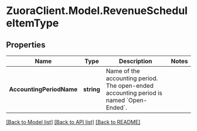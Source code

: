 # ZuoraClient.Model.RevenueScheduleItemType

## Properties

Name | Type | Description | Notes
------------ | ------------- | ------------- | -------------
**AccountingPeriodName** | **string** | Name of the accounting period. The open-ended accounting period is named &#x60;Open-Ended&#x60;.  | 

[[Back to Model list]](../README.md#documentation-for-models) [[Back to API list]](../README.md#documentation-for-api-endpoints) [[Back to README]](../README.md)

